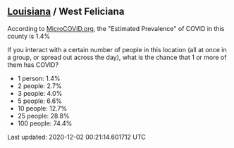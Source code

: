 
## [Louisiana](/united-states/louisiana) / West Feliciana

According to [MicroCOVID.org](http://microcovid.org),
the "Estimated Prevalence" of COVID in this county is 1.4%

If you interact with a certain number of people in this location
(all at once in a group, or spread out across the day), what is the chance that
1 or more of them has COVID?

- 1 person: 1.4%
- 2 people: 2.7%
- 3 people: 4.0%
- 5 people: 6.6%
- 10 people: 12.7%
- 25 people: 28.8%
- 100 people: 74.4%

Last updated: 2020-12-02 00:21:14.601712 UTC
